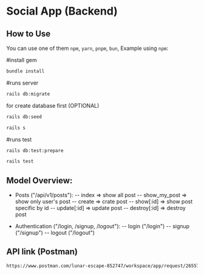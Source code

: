 # Social App (Backend)

## How to Use
You can use one of them `npm`, `yarn`, `pnpm`, `bun`, Example using `npm`:

#install gem
```bash
bundle install
```

#runs server
```bash
rails db:migrate
```
for create database first (OPTIONAL)
```bash
rails db:seed
```
```bash
rails s
```

#runs test
```bash
rails db:test:prepare
```
```bash
rails test
```

## Model Overview:
- Posts ("/api/v1/posts"):
  -- index => show all post
  -- show_my_post => show only user's post
  -- create => crate post
  -- show[:id] => show post specific by id
  -- update[:id] => update post
  -- destroy[:id] => destroy post

- Authentication ("/login, /signup, /logout"):
  -- login ("/login")
  -- signup ("/signup")
  -- logout ("/logout")
  
## API link (Postman)
```bash
https://www.postman.com/lunar-escape-852747/workspace/app/request/26557824-778635d9-7e29-4ac7-b3ff-d3ef9909f34c
```
